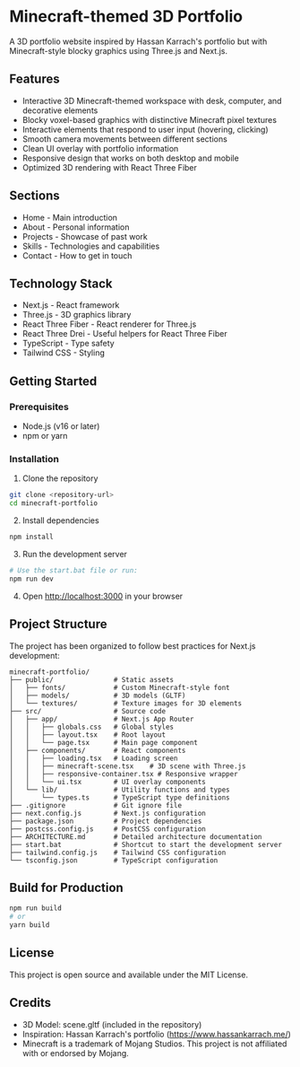 # Minecraft-themed 3D Portfolio

A 3D portfolio website inspired by Hassan Karrach's portfolio but with Minecraft-style blocky graphics using Three.js and Next.js.

## Features

- Interactive 3D Minecraft-themed workspace with desk, computer, and decorative elements
- Blocky voxel-based graphics with distinctive Minecraft pixel textures
- Interactive elements that respond to user input (hovering, clicking)
- Smooth camera movements between different sections
- Clean UI overlay with portfolio information
- Responsive design that works on both desktop and mobile
- Optimized 3D rendering with React Three Fiber

## Sections

- Home - Main introduction
- About - Personal information
- Projects - Showcase of past work
- Skills - Technologies and capabilities
- Contact - How to get in touch

## Technology Stack

- Next.js - React framework
- Three.js - 3D graphics library
- React Three Fiber - React renderer for Three.js
- React Three Drei - Useful helpers for React Three Fiber
- TypeScript - Type safety
- Tailwind CSS - Styling

## Getting Started

### Prerequisites

- Node.js (v16 or later)
- npm or yarn

### Installation

1. Clone the repository
```bash
git clone <repository-url>
cd minecraft-portfolio
```

2. Install dependencies
```bash
npm install
```

3. Run the development server
```bash
# Use the start.bat file or run:
npm run dev
```

4. Open [http://localhost:3000](http://localhost:3000) in your browser

## Project Structure

The project has been organized to follow best practices for Next.js development:

```
minecraft-portfolio/
├── public/               # Static assets
│   ├── fonts/            # Custom Minecraft-style font
│   ├── models/           # 3D models (GLTF)
│   └── textures/         # Texture images for 3D elements
├── src/                  # Source code
│   ├── app/              # Next.js App Router
│   │   ├── globals.css   # Global styles
│   │   ├── layout.tsx    # Root layout
│   │   └── page.tsx      # Main page component
│   ├── components/       # React components
│   │   ├── loading.tsx   # Loading screen
│   │   ├── minecraft-scene.tsx    # 3D scene with Three.js
│   │   ├── responsive-container.tsx # Responsive wrapper
│   │   └── ui.tsx        # UI overlay components
│   └── lib/              # Utility functions and types
│       └── types.ts      # TypeScript type definitions
├── .gitignore            # Git ignore file
├── next.config.js        # Next.js configuration
├── package.json          # Project dependencies
├── postcss.config.js     # PostCSS configuration
├── ARCHITECTURE.md       # Detailed architecture documentation
├── start.bat             # Shortcut to start the development server
├── tailwind.config.js    # Tailwind CSS configuration
└── tsconfig.json         # TypeScript configuration
```

## Build for Production

```bash
npm run build
# or
yarn build
```

## License

This project is open source and available under the MIT License.

## Credits

- 3D Model: scene.gltf (included in the repository)
- Inspiration: Hassan Karrach's portfolio (https://www.hassankarrach.me/)
- Minecraft is a trademark of Mojang Studios. This project is not affiliated with or endorsed by Mojang. 
